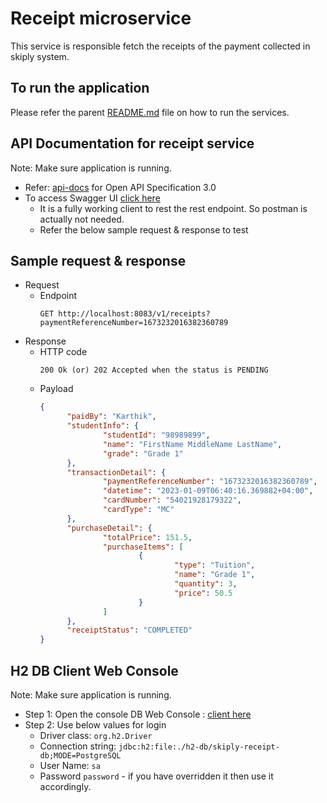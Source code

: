 # Receipt microservice
This service is responsible fetch the receipts of the payment collected in skiply system.

## To run the application
 Please refer the parent [README.md](../README.md) file on how to run the services.

## API Documentation for receipt service
Note: Make sure application is running.
 - Refer: [api-docs](http://localhost:8083/v3/api-docs) for Open API Specification 3.0
 - To access Swagger UI [click here](http://localhost:8083/swagger-ui/index.html)
   - It is a fully working client to rest the rest endpoint. So postman is actually not needed.
   - Refer the below sample request & response to test

## Sample request & response
- Request
  - Endpoint
    ```
    GET http://localhost:8083/v1/receipts?paymentReferenceNumber=1673232016382360789
    ```
- Response
  - HTTP code
    ```
    200 Ok (or) 202 Accepted when the status is PENDING
    ```
  - Payload
     ```json
     {
           "paidBy": "Karthik",
           "studentInfo": {
                   "studentId": "98989899",
                   "name": "FirstName MiddleName LastName",
                   "grade": "Grade 1"
           },
           "transactionDetail": {
                   "paymentReferenceNumber": "1673232016382360789",
                   "datetime": "2023-01-09T06:40:16.369882+04:00",
                   "cardNumber": "54021928179322",
                   "cardType": "MC"
           },
           "purchaseDetail": {
                   "totalPrice": 151.5,
                   "purchaseItems": [
                           {
                                   "type": "Tuition",
                                   "name": "Grade 1",
                                   "quantity": 3,
                                   "price": 50.5
                           }
                   ]
           },
           "receiptStatus": "COMPLETED"
     }
     ```

## H2 DB Client Web Console
Note: Make sure application is running.
  - Step 1: Open the console DB Web Console : [client here](http://localhost:8083/h2-console)
  - Step 2: Use below values for login
    - Driver class: `org.h2.Driver` 
    - Connection string: `jdbc:h2:file:./h2-db/skiply-receipt-db;MODE=PostgreSQL`
    - User Name: `sa`
    - Password `password`  - if you have overridden it then use it accordingly.
